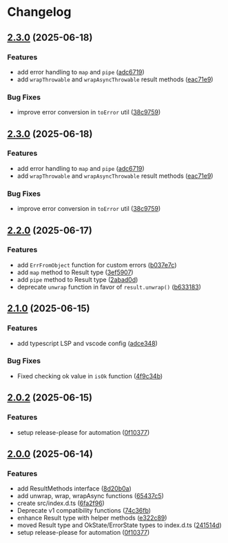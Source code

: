 # Changelog

## [2.3.0](https://github.com/AhmedOsman101/lib-result/compare/v2.2.0...v2.3.0) (2025-06-18)

### Features

- add error handling to `map` and `pipe` ([adc6719](https://github.com/AhmedOsman101/lib-result/commit/adc6719533fcb7bec14ed8a5029fcca1a6309120))
- add `wrapThrowable` and `wrapAsyncThrowable` result methods ([eac71e9](https://github.com/AhmedOsman101/lib-result/commit/eac71e97df02ca4c4c8b6e6deb5b6ba89fddb8fd))

### Bug Fixes

- improve error conversion in `toError` util ([38c9759](https://github.com/AhmedOsman101/lib-result/commit/38c97594cbb4e921824a62c87807dbbd10e8ca83))

## [2.3.0](https://github.com/AhmedOsman101/lib-result/compare/v2.2.1...v2.3.0) (2025-06-18)

### Features

- add error handling to `map` and `pipe` ([adc6719](https://github.com/AhmedOsman101/lib-result/commit/adc6719533fcb7bec14ed8a5029fcca1a6309120))
- add `wrapThrowable` and `wrapAsyncThrowable` result methods ([eac71e9](https://github.com/AhmedOsman101/lib-result/commit/eac71e97df02ca4c4c8b6e6deb5b6ba89fddb8fd))

### Bug Fixes

- improve error conversion in `toError` util ([38c9759](https://github.com/AhmedOsman101/lib-result/commit/38c97594cbb4e921824a62c87807dbbd10e8ca83))

## [2.2.0](https://github.com/AhmedOsman101/lib-result/compare/v2.1.4...v2.2.0) (2025-06-17)

### Features

- add `ErrFromObject` function for custom errors ([b037e7c](https://github.com/AhmedOsman101/lib-result/commit/b037e7c51b59941dfdab2f4c035cbe257084f39e))
- add `map` method to Result type ([3ef5907](https://github.com/AhmedOsman101/lib-result/commit/3ef59070dc6a3e30b53fce81ebac7b7a519ae567))
- add `pipe` method to Result type ([2abad0d](https://github.com/AhmedOsman101/lib-result/commit/2abad0da24897d5d31974f5e60e038d899c89943))
- deprecate `unwrap` function in favor of `result.unwrap()` ([b633183](https://github.com/AhmedOsman101/lib-result/commit/b6331839ed0c95051a4e557c0e1a1da99c8ce154))

## [2.1.0](https://github.com/AhmedOsman101/lib-result/compare/v2.0.2...v2.1.0) (2025-06-15)

### Features

- add typescript LSP and vscode config ([adce348](https://github.com/AhmedOsman101/lib-result/commit/adce348d1030adbbbaa6ad1787ad18a5d6b7f718))

### Bug Fixes

- Fixed checking ok value in `isOk` function ([4f9c34b](https://github.com/AhmedOsman101/lib-result/commit/4f9c34b5668ac584835bb3f15c57be027814306e))

## [2.0.2](https://github.com/AhmedOsman101/lib-result/compare/v2.0.0...v2.0.2) (2025-06-15)

### Features

- setup release-please for automation ([0f10377](https://github.com/AhmedOsman101/lib-result/commit/0f1037790412d50b064ca119274625a70da33d29))

## [2.0.0](https://github.com/AhmedOsman101/lib-result/compare/v1.0.9...v2.0.0) (2025-06-14)

### Features

- add ResultMethods interface ([8d20b0a](https://github.com/AhmedOsman101/lib-result/commit/8d20b0a0793c161b4f05d2c3fcb6037514ccffa7))
- add unwrap, wrap, wrapAsync functions ([65437c5](https://github.com/AhmedOsman101/lib-result/commit/65437c5890b7648cef2c52933437020f1d2d3fa1))
- create src/index.d.ts ([6fa2f96](https://github.com/AhmedOsman101/lib-result/commit/6fa2f960b585c1b137006f8017334949d4510af5))
- Deprecate v1 compatibility functions ([74c36fb](https://github.com/AhmedOsman101/lib-result/commit/74c36fbb578742233a118039ba5c96f35b2a7cd9))
- enhance Result type with helper methods ([e322c89](https://github.com/AhmedOsman101/lib-result/commit/e322c89fbe21bb9f4b5714109ffc996de57c456e))
- moved Result type and OkState/ErrorState types to index.d.ts ([241514d](https://github.com/AhmedOsman101/lib-result/commit/241514d1773ae5febc1c1d517cef3cc0202d4262))
- setup release-please for automation ([0f10377](https://github.com/AhmedOsman101/lib-result/commit/0f1037790412d50b064ca119274625a70da33d29))

